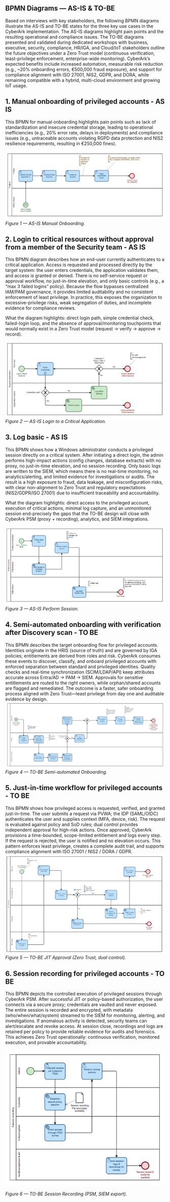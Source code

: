 ## BPMN Diagrams — AS-IS & TO-BE
Based on interviews with key stakeholders, the following BPMN diagrams illustrate the AS-IS and TO-BE states for the three key use cases in the CyberArk implementation. The AS-IS diagrams highlight pain points and the resulting operational and compliance issues. The TO-BE diagrams presented and validated during dedicated workshops with business, executive, security, compliance, HR/IGA, and Cloud/IoT stakeholders outline the future objectives under a Zero Trust model (continuous verification, least-privilege enforcement, enterprise-wide monitoring). CyberArk’s expected benefits include increased automation, measurable risk reduction (e.g., ~20% onboarding errors, €500,000 fraud exposure), and support for compliance alignment with ISO 27001, NIS2, GDPR, and DORA, while remaining compatible with a hybrid, multi-cloud environment and growing IoT usage.
## 1. Manual onboarding of privileged accounts - AS IS
This BPMN for manual onboarding highlights pain points such as lack of standardization and insecure credential storage, leading to operational inefficiencies (e.g., 20% error rate, delays in deployments) and compliance issues (e.g., untraceable accounts violating RGPD data protection and NIS2 resilience requirements, resulting in €250,000 fines).

![AS-IS — Manual Onboarding](00_Support-documents/diagrams/Onboarding%20AS%20IS.PNG)
*Figure 1 — AS-IS Manual Onboarding.*


## 2. Login to critical resources without approval from a member of the Security team - AS IS
This BPMN diagram describes how an end-user currently authenticates to a critical application. Access is requested and processed directly by the target system: the user enters credentials, the application validates them, and access is granted or denied. There is no self-service request or approval workflow, no just-in-time elevation, and only basic controls (e.g., a “max 3 failed logins” policy). Because the flow bypasses centralized IAM/PAM governance, it provides limited auditability and no consistent enforcement of least privilege. In practice, this exposes the organization to excessive-privilege risks, weak segregation of duties, and incomplete evidence for compliance reviews.

What the diagram highlights: direct login path, simple credential check, failed-login loop, and the absence of approval/monitoring touchpoints that would normally exist in a Zero Trust model (request → verify → approve → record).

![AS-IS — Login to a Critical Application](00_Support-documents/diagrams/Access%20to%20critical%20application%20AS%20IS.PNG)
*Figure 2 — AS-IS Login to a Critical Application.*

## 3. Log basic - AS IS
This BPMN shows how a Windows administrator conducts a privileged session directly on a critical system. After initiating a direct login, the admin performs high-impact actions (config changes, database extracts) with no proxy, no just-in-time elevation, and no session recording. Only basic logs are written to the SIEM, which means there is no real-time monitoring, no analytics/alerting, and limited evidence for investigations or audits. The result is a high exposure to fraud, data leakage, and misconfiguration risks, with clear non-alignment to Zero Trust and regulatory expectations (NIS2/GDPR/ISO 27001) due to insufficient traceability and accountability.

What the diagram highlights: direct access to the privileged account, execution of critical actions, minimal log capture, and an unmonitored session end-precisely the gaps that the TO-BE design will close with CyberArk PSM (proxy + recording), analytics, and SIEM integrations.

![AS-IS — Perform Session](00_Support-documents/diagrams/Perform%20session%20AS%20IS.PNG)
*Figure 3 — AS-IS Perform Session.*


## 4. Semi-automated onboarding with verification after Discovery scan  - TO BE 
This BPMN describes the target onboarding flow for privileged accounts. Identities originate in the HRIS (source of truth) and are governed by IGA policies; entitlements are derived from roles and risk. CyberArk consumes these events to discover, classify, and onboard privileged accounts with enforced separation between standard and privileged identities. Quality checks and real-time synchronization (SCIM/LDAP/API) keep attributes accurate across Entra/AD → PAM → SIEM. Approvals for sensitive entitlements are routed to the right owners, while orphan/shared accounts are flagged and remediated. The outcome is a faster, safer onboarding process aligned with Zero Trust—least privilege from day one and auditable evidence by design.
![TO-BE — Semi-automated Onboarding](00_Support-documents/diagrams/Semi-automated%20onboarding%20TO%20BE.PNG)
*Figure 4 — TO-BE Semi-automated Onboarding.*


## 5. Just-in-time workflow for privileged accounts - TO BE 
This BPMN shows how privileged access is requested, verified, and granted just-in-time. The user submits a request via PVWA; the IDP (SAML/OIDC) authenticates the user and supplies context (MFA, device, risk). The request is evaluated against policy and SoD rules; dual control provides independent approval for high-risk actions. Once approved, CyberArk provisions a time-bounded, scope-limited entitlement and logs every step. If the request is rejected, the user is notified and no elevation occurs. This pattern enforces least privilege, creates a complete audit trail, and supports compliance alignment with ISO 27001 / NIS2 / DORA / GDPR.
![TO-BE — JIT Approval Workflow](00_Support-documents/diagrams/JIT%20approval%20TO%20BE.PNG)
*Figure 5 — TO-BE JIT Approval (Zero Trust, dual control).*


## 6. Session recording for privileged accounts - TO BE 
This BPMN depicts the controlled execution of privileged sessions through CyberArk PSM. After successful JIT or policy-based authorization, the user connects via a secure proxy; credentials are vaulted and never exposed. The entire session is recorded and encrypted, with metadata (who/when/what/system) streamed to the SIEM for monitoring, alerting, and investigations. If anomalous activity is detected, security teams can alert/escalate and revoke access. At session close, recordings and logs are retained per policy to provide reliable evidence for audits and forensics. This achieves Zero Trust operationally: continuous verification, monitored execution, and provable accountability.

![TO-BE — Session Recording for Privileged Accounts](00_Support-documents/diagrams/Session%20recording%20for%20privileged%20accounts%20TO%20BE.PNG)

*Figure 6 — TO-BE Session Recording (PSM, SIEM export).*
